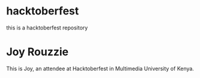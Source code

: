 # hacktoberfest
this is a hacktoberfest repository

 # Joy Rouzzie
 This is Joy, an attendee at Hacktoberfest in Multimedia University of Kenya.
